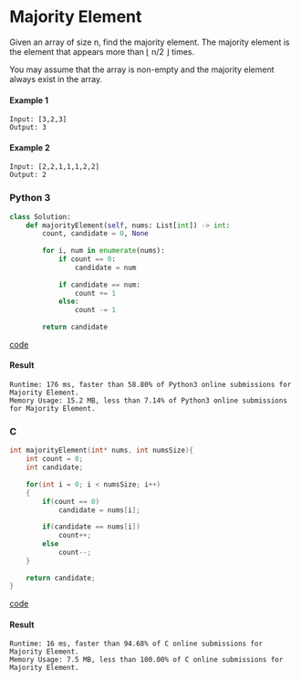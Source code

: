 # Majority Element
Given an array of size n, find the majority element. The majority element is the element that appears more than ⌊ n/2 ⌋ times.

You may assume that the array is non-empty and the majority element always exist in the array.

#### Example 1
```
Input: [3,2,3]
Output: 3
```

#### Example 2
```
Input: [2,2,1,1,1,2,2]
Output: 2
```

### Python 3
```python
class Solution:
    def majorityElement(self, nums: List[int]) -> int:
        count, candidate = 0, None
        
        for i, num in enumerate(nums):
            if count == 0:
                candidate = num
            
            if candidate == num:
                count += 1
            else:
                count -= 1
        
        return candidate
```
[code](Python%203/169.py)

#### Result
```
Runtime: 176 ms, faster than 58.80% of Python3 online submissions for Majority Element.
Memory Usage: 15.2 MB, less than 7.14% of Python3 online submissions for Majority Element.
```

### C
```C
int majorityElement(int* nums, int numsSize){
    int count = 0;
    int candidate;
    
    for(int i = 0; i < numsSize; i++)
    {
        if(count == 0)
            candidate = nums[i];
        
        if(candidate == nums[i])
            count++;
        else
            count--;
    }
    
    return candidate;
}
```
[code](C/169.c)

#### Result
```
Runtime: 16 ms, faster than 94.68% of C online submissions for Majority Element.
Memory Usage: 7.5 MB, less than 100.00% of C online submissions for Majority Element.
```
